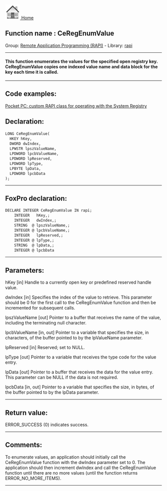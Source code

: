 [<img src="../../images/home.png"> Home ](https://github.com/VFPX/Win32API)  

## Function name : CeRegEnumValue
Group: [Remote Application Programming (RAPI)](../../functions_group.md#Remote_Application_Programming_(RAPI))  -  Library: [rapi](../../../libraries.md#rapi)  
***  


#### This function enumerates the values for the specified open registry key. CeRegEnumValue copies one indexed value name and data block for the key each time it is called.
***  


## Code examples:
[Pocket PC: custom RAPI class for operating with the System Registry](../../samples/sample_441.md)  

## Declaration:
```foxpro  
LONG CeRegEnumValue(
  HKEY hKey,
  DWORD dwIndex,
  LPWSTR lpszValueName,
  LPDWORD lpcbValueName,
  LPDWORD lpReserved,
  LPDWORD lpType,
  LPBYTE lpData,
  LPDWORD lpcbData
);  
```  
***  


## FoxPro declaration:
```foxpro  
DECLARE INTEGER CeRegEnumValue IN rapi;
	INTEGER   hKey,;
	INTEGER   dwIndex,;
	STRING  @ lpszValueName,;
	INTEGER @ lpcbValueName,;
	INTEGER   lpReserved,;
	INTEGER @ lpType,;
	STRING  @ lpData,;
	INTEGER @ lpcbData  
```  
***  


## Parameters:
hKey 
[in] Handle to a currently open key or predefined reserved handle value.

dwIndex 
[in] Specifies the index of the value to retrieve. This parameter should be 0 for the first call to the CeRegEnumValue function and then be incremented for subsequent calls.

lpszValueName 
[out] Pointer to a buffer that receives the name of the value, including the terminating null character. 

lpcbValueName 
[in, out] Pointer to a variable that specifies the size, in characters, of the buffer pointed to by the lpValueName parameter. 

lpReserved 
[in] Reserved; set to NULL. 

lpType 
[out] Pointer to a variable that receives the type code for the value entry.

lpData 
[out] Pointer to a buffer that receives the data for the value entry. This parameter can be NULL if the data is not required. 

lpcbData 
[in, out] Pointer to a variable that specifies the size, in bytes, of the buffer pointed to by the lpData parameter. 
  
***  


## Return value:
ERROR_SUCCESS (0) indicates success.  
***  


## Comments:
To enumerate values, an application should initially call the CeRegEnumValue function with the dwIndex parameter set to 0. The application should then increment dwIndex and call the CeRegEnumValue function until there are no more values (until the function returns ERROR_NO_MORE_ITEMS).   
  
***  

